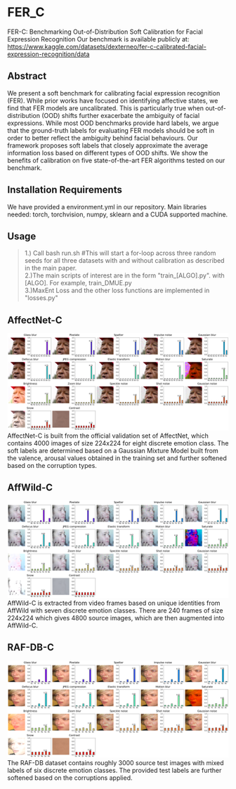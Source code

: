 # FER_C
FER-C: Benchmarking Out-of-Distribution Soft Calibration for Facial Expression Recognition
Our benchmark is available publicly at: https://www.kaggle.com/datasets/dexterneo/fer-c-calibrated-facial-expression-recognition/data

## Abstract
We present a soft benchmark for calibrating facial expression recognition (FER). While prior works have focused on identifying affective states, we find that FER models are uncalibrated. This is particularly true when out-of-distribution (OOD) shifts further exacerbate the ambiguity of facial expressions. While most OOD benchmarks provide hard labels, we argue that the ground-truth labels for evaluating FER models should be soft in order to better reflect the ambiguity behind facial behaviours. Our framework proposes soft labels that closely approximate the average information loss based on different types of OOD shifts. We show the benefits of calibration on five state-of-the-art FER algorithms tested on our benchmark.

##  Installation Requirements
We have provided a environment.yml in our repository. 
Main libraries needed: torch, torchvision, numpy, sklearn and a CUDA supported machine.
## Usage
>1.) Call bash run.sh #This will start a for-loop across three random seeds for all three datasets with and without calibration as described in the main paper.\
>2.)The main scripts of interest are in the form "train_[ALGO].py". with [ALGO]. For example, train_DMUE.py\
>3.)MaxEnt Loss and the other loss functions are implemented in "losses.py"

## AffectNet-C
![AffectNet](https://github.com/dexterdley/FER_C/blob/master/figures/soft_affectnet.png)
AffectNet-C is built from the official validation set of AffectNet, which contains 4000 images of size 224x224 for eight discrete emotion class. The soft labels are determined based on a Gaussian Mixture Model built from the valence, arousal values obtained in the training set and further softened based on the corruption types.

## AffWild-C
![Affwild](https://github.com/dexterdley/FER_C/blob/master/figures/soft_affwild.png)
AffWild-C is extracted from video frames based on unique identities from AffWild with seven discrete emotion classes. There are 240 frames of size 224x224 which gives 4800 source images, which are then augmented into AffWild-C.

## RAF-DB-C
![RAFDB](https://github.com/dexterdley/FER_C/blob/master/figures/soft_rafdb.png)
The RAF-DB dataset contains roughly 3000 source test images with mixed labels of six discrete emotion classes. The provided test labels are further softened based on the corruptions applied.
